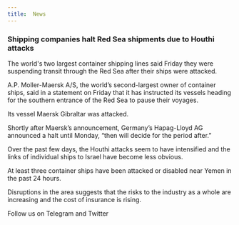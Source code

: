 ```yaml
---
title:  News
---
```


### Shipping companies halt Red Sea shipments due to Houthi attacks

The world's two largest container shipping lines said Friday they were suspending transit through the Red Sea after their ships were attacked.

A.P. Moller-Maersk A/S, the world’s second-largest owner of container ships, said in a statement on Friday that it has instructed its vessels heading for the southern entrance of the Red Sea to pause their voyages.

Its vessel Maersk Gibraltar was attacked.

Shortly after Maersk’s announcement, Germany’s Hapag-Lloyd AG announced a halt until Monday, “then will decide for the period after.”

Over the past few days, the Houthi attacks seem to have intensified and the links of individual ships to Israel have become less obvious.

At least three container ships have been attacked or disabled near Yemen in the past 24 hours.

Disruptions in the area suggests that the risks to the industry as a whole are increasing and the cost of insurance is rising.

Follow us on Telegram and Twitter
